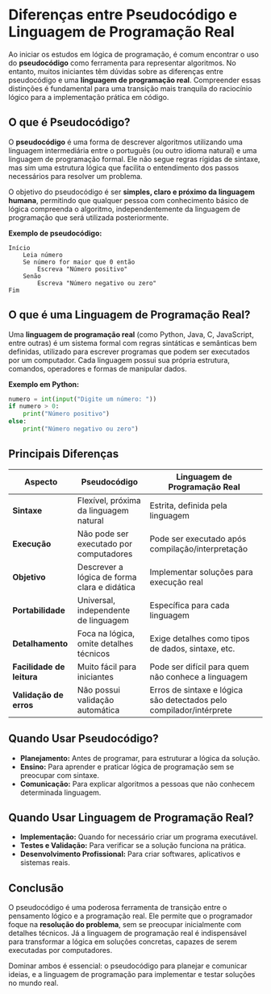 
# Diferenças entre Pseudocódigo e Linguagem de Programação Real

Ao iniciar os estudos em lógica de programação, é comum encontrar o uso do **pseudocódigo** como ferramenta para representar algoritmos. No entanto, muitos iniciantes têm dúvidas sobre as diferenças entre pseudocódigo e uma **linguagem de programação real**. Compreender essas distinções é fundamental para uma transição mais tranquila do raciocínio lógico para a implementação prática em código.

## O que é Pseudocódigo?

O **pseudocódigo** é uma forma de descrever algoritmos utilizando uma linguagem intermediária entre o português (ou outro idioma natural) e uma linguagem de programação formal. Ele não segue regras rígidas de sintaxe, mas sim uma estrutura lógica que facilita o entendimento dos passos necessários para resolver um problema.

O objetivo do pseudocódigo é ser **simples, claro e próximo da linguagem humana**, permitindo que qualquer pessoa com conhecimento básico de lógica compreenda o algoritmo, independentemente da linguagem de programação que será utilizada posteriormente.

**Exemplo de pseudocódigo:**
```
Início
    Leia número
    Se número for maior que 0 então
        Escreva "Número positivo"
    Senão
        Escreva "Número negativo ou zero"
Fim
```

## O que é uma Linguagem de Programação Real?

Uma **linguagem de programação real** (como Python, Java, C, JavaScript, entre outras) é um sistema formal com regras sintáticas e semânticas bem definidas, utilizado para escrever programas que podem ser executados por um computador. Cada linguagem possui sua própria estrutura, comandos, operadores e formas de manipular dados.

**Exemplo em Python:**
```python
numero = int(input("Digite um número: "))
if numero > 0:
    print("Número positivo")
else:
    print("Número negativo ou zero")
```

## Principais Diferenças

| Aspecto                  | Pseudocódigo                                  | Linguagem de Programação Real           |
|--------------------------|-----------------------------------------------|-----------------------------------------|
| **Sintaxe**              | Flexível, próxima da linguagem natural        | Estrita, definida pela linguagem        |
| **Execução**             | Não pode ser executado por computadores       | Pode ser executado após compilação/interpretação |
| **Objetivo**             | Descrever a lógica de forma clara e didática  | Implementar soluções para execução real |
| **Portabilidade**        | Universal, independente de linguagem          | Específica para cada linguagem          |
| **Detalhamento**         | Foca na lógica, omite detalhes técnicos       | Exige detalhes como tipos de dados, sintaxe, etc. |
| **Facilidade de leitura**| Muito fácil para iniciantes                   | Pode ser difícil para quem não conhece a linguagem |
| **Validação de erros**   | Não possui validação automática               | Erros de sintaxe e lógica são detectados pelo compilador/intérprete |

## Quando Usar Pseudocódigo?

- **Planejamento:** Antes de programar, para estruturar a lógica da solução.
- **Ensino:** Para aprender e praticar lógica de programação sem se preocupar com sintaxe.
- **Comunicação:** Para explicar algoritmos a pessoas que não conhecem determinada linguagem.

## Quando Usar Linguagem de Programação Real?

- **Implementação:** Quando for necessário criar um programa executável.
- **Testes e Validação:** Para verificar se a solução funciona na prática.
- **Desenvolvimento Profissional:** Para criar softwares, aplicativos e sistemas reais.

## Conclusão

O pseudocódigo é uma poderosa ferramenta de transição entre o pensamento lógico e a programação real. Ele permite que o programador foque na **resolução do problema**, sem se preocupar inicialmente com detalhes técnicos. Já a linguagem de programação real é indispensável para transformar a lógica em soluções concretas, capazes de serem executadas por computadores.

Dominar ambos é essencial: o pseudocódigo para planejar e comunicar ideias, e a linguagem de programação para implementar e testar soluções no mundo real.
```
